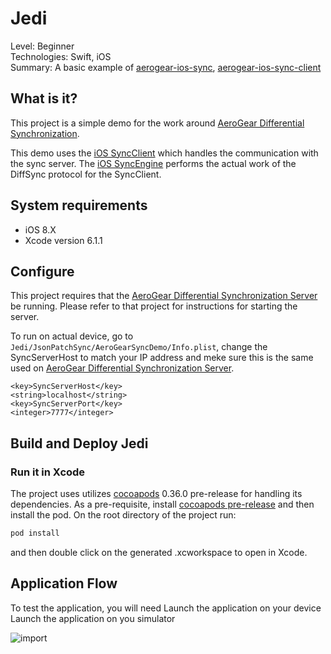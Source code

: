Jedi
====
Level: Beginner  
Technologies: Swift, iOS  
Summary: A basic example of [aerogear-ios-sync](https://github.com/aerogear/aerogear-ios-sync), [aerogear-ios-sync-client](https://github.com/aerogear/aerogear-ios-sync-client)  

What is it?
-----------
This project is a simple demo for the work around [AeroGear Differential Synchronization](https://github.com/aerogear/aerogear-sync-server).

This demo uses the [iOS SyncClient](https://github.com/aerogear/aerogear-ios-sync-client) which handles the communication with the sync server. 
The [iOS SyncEngine](https://github.com/aerogear/aerogear-ios-sync) performs the actual work of the DiffSync protocol for the SyncClient.

System requirements
-------------------
- iOS 8.X
- Xcode version 6.1.1

Configure
---------

This project requires that the [AeroGear Differential Synchronization Server](https://github.com/aerogear/aerogear-sync-server/tree/master/server/server-netty) be running. Please refer to that project for instructions for starting the server.

To run on actual device, go to ```Jedi/JsonPatchSync/AeroGearSyncDemo/Info.plist```, change the SyncServerHost to match your IP address and meke sure this is the same used on [AeroGear Differential Synchronization Server](https://github.com/aerogear/aerogear-sync-server/tree/master/server/server-netty).

    <key>SyncServerHost</key>
    <string>localhost</string>
    <key>SyncServerPort</key>
    <integer>7777</integer>

Build and Deploy Jedi
---------------------

### Run it in Xcode

The project uses utilizes [cocoapods](http://cocoapods.org) 0.36.0 pre-release for handling its dependencies. As a pre-requisite, install [cocoapods pre-release](http://blog.cocoapods.org/Pod-Authors-Guide-to-CocoaPods-Frameworks/) and then install the pod. On the root directory of the project run:

```bash
pod install
```

and then double click on the generated .xcworkspace to open in Xcode.

Application Flow
----------------

To test the application, you will need
Launch the application on your device
Launch the application on you simulator

![import](weather.png)


